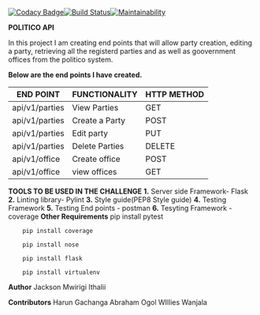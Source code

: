 [![Codacy Badge](https://api.codacy.com/project/badge/Grade/f7bd68661f4148e8bb70aa4f1c25c87e)](https://www.codacy.com/app/Jacksonmwirigi/politico?utm_source=github.com&amp;utm_medium=referral&amp;utm_content=Jacksonmwirigi/politico&amp;utm_campaign=Badge_Grade)[![Build Status](https://travis-ci.org/Jacksonmwirigi/politico.svg?branch=develop)](https://travis-ci.org/Jacksonmwirigi/politico)[![Maintainability](https://api.codeclimate.com/v1/badges/7dfc59d33df29d7d5cbf/maintainability)](https://codeclimate.com/github/Jacksonmwirigi/politico/maintainability)

**POLITICO API**

In this project I am creating  end points that will allow party creation, editing a party, retrieving all the registerd parties and as well as goovernment offices from the politico system.

**Below are the end points I have created.**

|    END POINT    | FUNCTIONALITY  |  HTTP METHOD |
|-----------------|----------------|--------------|
|   api/v1/parties | View Parties   |   GET       |
|   api/v1/parties | Create a Party |   POST      |
|   api/v1/parties |  Edit party    |   PUT       |
|   api/v1/parties |  Delete Parties|   DELETE    |
|   api/v1/office  |  Create office |   POST      |
|   api/v1/office  |   view offices |   GET       |

**TOOLS TO BE USED IN THE CHALLENGE**
**1.** Server side Framework- Flask
**2.** Linting library- Pylint
**3.** Style guide(PEP8 Style guide)
**4.** Testing Framework
**5.** Testing End points - postman
**6.** Tesyting Framework -coverage
**Other Requirements**
        pip install pytest

        pip install coverage

        pip install nose

        pip install flask

        pip install virtualenv

**Author**
Jackson Mwirigi Ithalii

**Contributors**
Harun Gachanga
Abraham Ogol
WIllies Wanjala